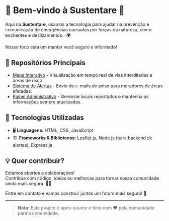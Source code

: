 # 🚀 Bem-vindo à Sustentare 🌱

Aqui na **Sustentare**, usamos a tecnologia para ajudar na prevenção e comunicação de emergências causadas por forças da natureza, como enchentes e deslizamentos. 💧🌍

Nosso foco está em manter você seguro e informado!

## 📂 Repositórios Principais
- [Mapa Interativo](https://github.com/minha-organizacao/mapa-interativo) - Visualização em tempo real de vias interditadas e áreas de risco.
- [Sistema de Alertas](https://github.com/minha-organizacao/sistema-alertas) - Envio de e-mails de aviso para moradores de áreas afetadas.
- [Painel Administrativo](https://github.com/minha-organizacao/painel-administrativo) - Gerencie locais reportados e mantenha as informações sempre atualizadas.

## 🔧 Tecnologias Utilizadas
- 🖥️ **Linguagens:** HTML, CSS, JavaScript
- 🏗️ **Frameworks & Bibliotecas:** Leaflet.js, Node.js (para backend de alertas), Express.js

## 💡 Quer contribuir?
Estamos abertos a colaborações!  
Contribua com código, ideias ou melhorias para tornar nossa comunidade ainda mais segura. 🚧✨

Entre em contato e vamos construir juntos um futuro mais seguro! 🌟

---

> **Nota:** Este projeto é open-source e feito com ❤ pela comunidade para a comunidade.

